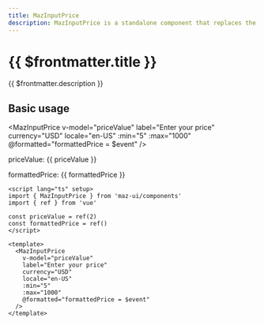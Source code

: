 ```yaml
---
title: MazInputPrice
description: MazInputPrice is a standalone component that replaces the standard html input text and formats the text enter according to the currency provided
---
```


# {{ $frontmatter.title }}

{{ $frontmatter.description }}

<!--@include: ./../.vitepress/mixins/getting-started.md-->

<!--@include: ./../.vitepress/mixins/maz-input-props.md-->

## Basic usage

<MazInputPrice
v-model="priceValue"
label="Enter your price"
currency="USD"
locale="en-US"
:min="5"
:max="1000"
@formatted="formattedPrice = $event"
/>

priceValue: {{ priceValue }}

formattedPrice: {{ formattedPrice }}

<script lang="ts" setup>
  import { ref } from 'vue'

  const priceValue = ref(2)
  const formattedPrice = ref()
</script>

```vue
<script lang="ts" setup>
import { MazInputPrice } from 'maz-ui/components'
import { ref } from 'vue'

const priceValue = ref(2)
const formattedPrice = ref()
</script>

<template>
  <MazInputPrice
    v-model="priceValue"
    label="Enter your price"
    currency="USD"
    locale="en-US"
    :min="5"
    :max="1000"
    @formatted="formattedPrice = $event"
  />
</template>
```

<!--@include: ./../.vitepress/generated-docs/maz-input-price.doc.md-->
